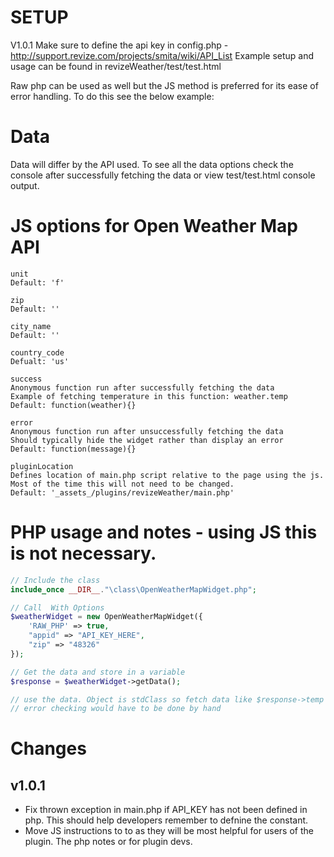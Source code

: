 # SETUP
V1.0.1
Make sure to define the api key in config.php - http://support.revize.com/projects/smita/wiki/API_List
Example setup and usage can be found in revizeWeather/test/test.html

Raw php can be used as well but the JS method is preferred for its ease of error handling. To do this see the below example:

# Data
Data will differ by the API used. To see all the data options check the console after successfully fetching the data
or view test/test.html console output.

# JS options for Open Weather Map API

```
unit
Default: 'f'
```

```
zip
Default: ''
```

```
city_name
Default: ''
```

```
country_code
Defualt: 'us'
```

```
success
Anonymous function run after successfully fetching the data
Example of fetching temperature in this function: weather.temp
Default: function(weather){}
```

```
error
Anonymous function run after unsuccessfully fetching the data
Should typically hide the widget rather than display an error
Default: function(message){}
```

```
pluginLocation
Defines location of main.php script relative to the page using the js.
Most of the time this will not need to be changed.
Default: '_assets_/plugins/revizeWeather/main.php'
```

# PHP usage and notes - using JS this is not necessary.
```php
// Include the class
include_once __DIR__."\class\OpenWeatherMapWidget.php";

// Call  With Options
$weatherWidget = new OpenWeatherMapWidget({
	'RAW_PHP' => true,
	"appid" => "API_KEY_HERE",
	"zip" => "48326"
});

// Get the data and store in a variable
$response = $weatherWidget->getData();

// use the data. Object is stdClass so fetch data like $response->temp
// error checking would have to be done by hand
```

# Changes

## v1.0.1
- Fix thrown exception in main.php if API_KEY has not been defined in php. This should help developers remember to defnine the constant.
- Move JS instructions to to as they will be most helpful for users of the plugin. The php notes or for plugin devs.